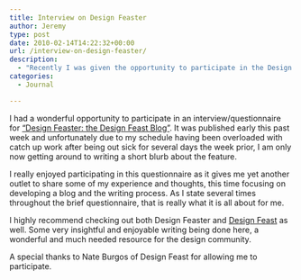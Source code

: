```yaml
---
title: Interview on Design Feaster
author: Jeremy
type: post
date: 2010-02-14T14:22:32+00:00
url: /interview-on-design-feaster/
description:
  - "Recently I was given the opportunity to participate in the Design Feaster Blogger's (Quest)ionnaire. "
categories:
  - Journal

---
```

I had a wonderful opportunity to participate in an interview/questionnaire for [“Design Feaster: the Design Feast Blog”][1]. It was published early this past week and unfortunately due to my schedule having been overloaded with catch up work after being out sick for several days the week prior, I am only now getting around to writing a short blurb about the feature.

I really enjoyed participating in this questionnaire as it gives me yet another outlet to share some of my experience and thoughts, this time focusing on developing a blog and the writing process. As I state several times throughout the brief questionnaire, that is really what it is all about for me.

I highly recommend checking out both Design Feaster and [Design Feast][2] as well. Some very insightful and enjoyable writing being done here, a wonderful and much needed resource for the design community.

A special thanks to Nate Burgos of Design Feast for allowing me to participate.


 [1]: http://designfeaster.blogspot.com/2010/02/bloggers-questionnaire-papertree.html
 [2]: http://www.designfeast.com/